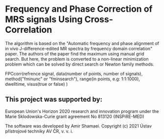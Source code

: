 # Frequency and Phase Correction of MRS signals Using Cross-Correlation

The algorithm is based on the "Automatic frequency and phase alignment of in vivo J-difference-edited MR spectra by frequency domain correlation" paper. The authors of the paper find the maximum using manual grid search. But here, the problem is converted to a non-linear minimization problem which can be solved by direct search or Newton family methods.

FPCcorr(refrence signal, data(number of points, number of signals), method("fminunc" or "fminsearch"), range(in points, e.g: 1:1:1000), dwelltime, visus(true or false) )

## This project was supported by:
European Union's Horizon 2020 research and innovation program under the Marie Sklodowska-Curie grant agreement No 813120 (INSPiRE-MED)

The software was developed by Amir Shamaei.
Copyright (c) 2021 Ústav přístrojové techniky AV ČR, v. v. i.
